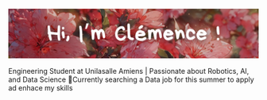 ![hi_clemence](/pres_clem.png)

Engineering Student at Unilasalle Amiens | Passionate about Robotics, AI, and Data Science
📍Currently searching a Data job for this summer to apply ad enhace my skills

     
